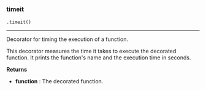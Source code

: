 #


### timeit
```python
.timeit()
```

---
Decorator for timing the execution of a function.

This decorator measures the time it takes to execute the decorated function. It prints the function's name and the execution time in seconds.


**Returns**

* **function**  : The decorated function.

